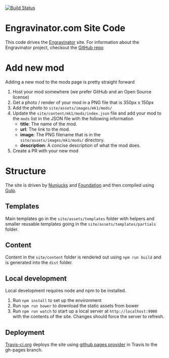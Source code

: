 [![Build Status](https://travis-ci.org/ManiacalLabs/Engravinator.com.svg?branch=master)](https://travis-ci.org/ManiacalLabs/Engravinator.com)

# Engravinator.com Site Code

This code drives the [Engravinator](http://engravinator.com) site.  For information about the Engravinator project, checkout the [GitHub repo](https://github.com/ManiacalLabs/Engravinator)

# Add new mod
Adding a new mod to the mods page is pretty straight forward

1. Host your mod somewhere (we prefer GitHub and an Open Source license)
2. Get a photo / render of your mod in a PNG file that is 350px x 150px
3. Add the photo to `site/assets/images/mk1/mods/`
4. Update the `site/content/mk1/mods/index.json` file and add your mod to the `mods` list in the JSON file with the following information
    * **title**: The name of the mod.
    * **url**: The link to the mod.
    * **image**: The PNG filename that is in the `site/assets/images/mk1/mods/` directory.
    * **description**: A concise description of what the mod does.
5. Create a PR with your new mod

# Structure
The site is driven by [Nunjucks](https://mozilla.github.io/nunjucks/) and [Foundation](https://foundation.zurb.com/sites.html) and then compiled using [Gulp](https://gulpjs.com/).

## Templates
Main templates go in the `site/assets/templates` folder with helpers and smaller reusable templates going in the `site/assets/templates/partials` folder.

## Content
Content in the `site/content` folder is rendered out using `npm run build` and is generated into the `dist` folder.

## Local development
Local development requires node and npm to be installed.
1. Run `npm install` to set up the environment
2. Run `npm run bower` to download the static assets from bower
3. Run `npm run watch` to start up a local server at `http://localhost:9000` with the contents of the site.  Changes should force the server to refresh.

## Deployment
[Travis-ci.org](https://travis-ci.org/ManiacalLabs/Engravinator.com/) deploys the site using [github pages provider](https://docs.travis-ci.com/user/deployment/pages/) in Travis to the gh-pages branch.